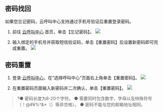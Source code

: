 ## 密码找回
如果您忘记密码，云呼叫中心支持通过手机号验证后重置登录密码。
1. 前往 [云呼叫中心](https://tccc.qcloud.com/login) 首页，单击【忘记密码】。
![](https://main.qcloudimg.com/raw/eabca1579cbb5f20cfaedd313c86d9cb.png)

2. 输入绑定的手机号并获取短信验证码，单击【重置密码】后设置新密码即可完成重置。
![](https://main.qcloudimg.com/raw/712527e2384036b617a377c30b1bd627.png)

## 密码重置
1. 登录 [云呼叫中心](https://tccc.qcloud.com/login)，在“选择呼叫中心”页面右上角单击【重置密码】。
![](https://main.qcloudimg.com/raw/09848e7a599c34a30085767e1c6c14b6.png)

2. 在重置密码页面输入新密码并二次确认，单击【重置密码】。
![](https://main.qcloudimg.com/raw/44f17fe304b25780827e9b5912ca31e9.png)

>?● 密码长度为8-20个字符。
● 需要同时包含数字，字母以及特殊符号 （！@#¥%^&*（）等非空格）。
● 密码不能与您的邮箱地址相同。
